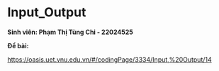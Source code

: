 # Input_Output

**Sinh viên: Phạm Thị Tùng Chi - 22024525**

**Đề bài:**

https://oasis.uet.vnu.edu.vn/#/codingPage/3334/Input,%20Output/14
